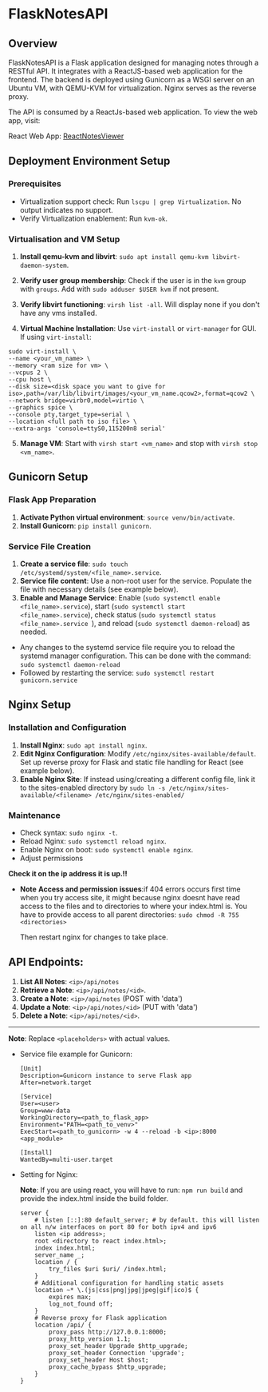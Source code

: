# FlaskNotesAPI

## Overview
FlaskNotesAPI is a Flask application designed for managing notes through a RESTful API. It integrates with a ReactJS-based web application for the frontend. The backend is deployed using Gunicorn as a WSGI server on an Ubuntu VM, with QEMU-KVM for virtualization. Nginx serves as the reverse proxy.

The API is consumed by a ReactJs-based web application. To view the web app, visit:

React Web App: [ReactNotesViewer](https://github.com/sroshanahmad/ReactNotesViewer)


## Deployment Environment Setup


### Prerequisites
- Virtualization support check: Run `lscpu | grep Virtualization`. No output indicates no support.
- Verify Virtualization enablement: Run `kvm-ok`.

### Virtualisation and VM Setup

1. **Install qemu-kvm and libvirt**: `sudo apt install qemu-kvm libvirt-daemon-system`.

2. **Verify user group membership**: Check if the user is in the `kvm` group with `groups`. Add with `sudo adduser $USER kvm` if not present.

3. **Verify libvirt functioning**: `virsh list -all`. Will display none if you don't have any vms installed.

4. **Virtual Machine Installation**: Use `virt-install` or `virt-manager` for GUI.
If using `virt-install`:
```
sudo virt-install \ 
--name <your_vm_name> \
--memory <ram size for vm> \
--vcpus 2 \
--cpu host \
--disk size=<disk space you want to give for iso>,path=/var/lib/libvirt/images/<your_vm_name.qcow2>,format=qcow2 \
--network bridge=virbr0,model=virtio \
--graphics spice \
--console pty,target_type=serial \
--location <full path to iso file> \
--extra-args 'console=ttyS0,115200n8 serial'
```
5. **Manage VM**: Start with `virsh start <vm_name>` and stop with `virsh stop <vm_name>`.

  
## Gunicorn Setup

### Flask App Preparation
1. **Activate Python virtual environment**: `source venv/bin/activate`.
2. **Install Gunicorn**: `pip install gunicorn`.

### Service File Creation
1. **Create a service file**: `sudo touch /etc/systemd/system/<file_name>.service`.
2. **Service file content**: Use a non-root user for the service. Populate the file with necessary details (see example below).
3. **Enable and Manage Service**: Enable (`sudo systemctl enable <file_name>.service`), start (`sudo systemctl start <file_name>.service`), check status (`sudo systemctl status <file_name>.service `), and reload (`sudo systemctl daemon-reload`) as needed.

- Any changes to the systemd service file require you to reload the systemd manager configuration. This can be done with the command: `sudo systemctl daemon-reload`
- Followed by restarting the service: `sudo systemctl restart gunicorn.service`



## Nginx Setup

### Installation and Configuration
1. **Install Nginx**: `sudo apt install nginx`.
2. **Edit Nginx Configuration**: Modify `/etc/nginx/sites-available/default`. Set up reverse proxy for Flask and static file handling for React (see example below).
3. **Enable Nginx Site**: If instead using/creating a different config file, link it to the sites-enabled directory by `sudo ln -s /etc/nginx/sites-available/<filename> /etc/nginx/sites-enabled/`
### Maintenance
- Check syntax: `sudo nginx -t`.
- Reload Nginx: `sudo systemctl reload nginx`.
- Enable Nginx on boot: `sudo systemctl enable nginx`.
-  Adjust permissions 


**Check it on the ip address it is up.!!**

- **Note**
**Access and permission issues**:if 404 errors occurs first time when you try access site, it might because nginx doesnt have read access to the files and to directories to where your index.html is. You have to provide access to all parent directories:
`sudo chmod -R 755 <directories>` 

    Then restart nginx for changes to take place.

## API Endpoints:

1. **List All Notes**: `<ip>/api/notes`
2. **Retrieve a Note**: `<ip>/api/notes/<id>`.
3. **Create a Note**: `<ip>/api/notes` (POST with 'data')
4. **Update a Note**: `<ip>/api/notes/<id>` (PUT with 'data')
5. **Delete a Note**: `<ip>/api/notes/<id>`.

---
**Note**: Replace `<placeholders>` with actual values.

- Service file example for Gunicorn:
    ```
    [Unit]
    Description=Gunicorn instance to serve Flask app
    After=network.target

    [Service]
    User=<user>
    Group=www-data
    WorkingDirectory=<path_to_flask_app>
    Environment="PATH=<path_to_venv>"
    ExecStart=<path_to_gunicorn> -w 4 --reload -b <ip>:8000 <app_module>

    [Install]
    WantedBy=multi-user.target
    ```
- Setting for Nginx:

    **Note**: If you are using react, you will have to run:
    `npm run build` and provide the index.html inside the build folder.

    ```
    server {
        # listen [::]:80 default_server; # by default. this will listen on all n/w interfaces on port 80 for both ipv4 and ipv6 
        listen <ip address>;
        root <directory to react index.html>;
        index index.html;
        server_name _;
        location / {
            try_files $uri $uri/ /index.html;
        }
        # Additional configuration for handling static assets
        location ~* \.(js|css|png|jpg|jpeg|gif|ico)$ {
            expires max;
            log_not_found off;
        }
        # Reverse proxy for Flask application
        location /api/ {
            proxy_pass http://127.0.0.1:8000;
            proxy_http_version 1.1;
            proxy_set_header Upgrade $http_upgrade;
            proxy_set_header Connection 'upgrade';
            proxy_set_header Host $host;
            proxy_cache_bypass $http_upgrade;
        }
    }
    ```